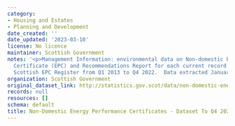 ```yaml
---
category:
- Housing and Estates
- Planning and Development
date_created: ''
date_updated: '2023-03-10'
license: No licence
maintainer: Scottish Government
notes: '<p>Management Information: environmental data on Non-domestic Energy Performance
  Certificate (EPC) and Recommendations Report for each current record held on the
  Scottish EPC Register from Q1 2013 to Q4 2022.  Data extracted January 2023.</p>'
organization: Scottish Government
original_dataset_link: http://statistics.gov.scot/data/non-domestic-energy-performance-certificates
records: null
resources: []
schema: default
title: Non-Domestic Energy Performance Certificates - Dataset To Q4 2022
---
```

